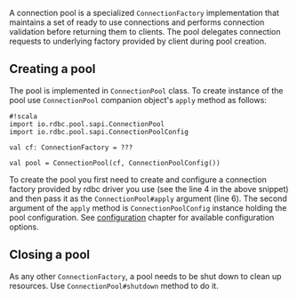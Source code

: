 <!---
 ! Copyright 2016-2017 rdbc contributors
 !
 ! Licensed under the Apache License, Version 2.0 (the "License");
 ! you may not use this file except in compliance with the License.
 ! You may obtain a copy of the License at
 !
 !     http://www.apache.org/licenses/LICENSE-2.0
 !
 ! Unless required by applicable law or agreed to in writing, software
 ! distributed under the License is distributed on an "AS IS" BASIS,
 ! WITHOUT WARRANTIES OR CONDITIONS OF ANY KIND, either express or implied.
 ! See the License for the specific language governing permissions and
 ! limitations under the License. 
 -->

A connection pool is a specialized `ConnectionFactory` implementation that
maintains a set of ready to use connections and performs connection validation
before returning them to clients. The pool delegates connection requests to 
underlying factory provided by client during pool creation.

## Creating a pool

The pool is implemented in `ConnectionPool` class.  To create instance of
the pool use `ConnectionPool` companion object's `apply` method as follows:

```
#!scala
import io.rdbc.pool.sapi.ConnectionPool
import io.rdbc.pool.sapi.ConnectionPoolConfig

val cf: ConnectionFactory = ???

val pool = ConnectionPool(cf, ConnectionPoolConfig())

```

To create the pool you first need to create and configure a connection factory
provided by rdbc driver you use (see the line 4 in the above snippet) and then
pass it as the `ConnectionPool#apply` argument (line 6). The second argument
of the `apply` method is `ConnectionPoolConfig` instance holding the pool
configuration. See [configuration](configuration.md) chapter for available
configuration options.

## Closing a pool

As any other `ConnectionFactory`, a pool needs to be shut down to clean up
resources. Use `ConnectionPool#shutdown` method to do it.
